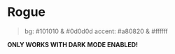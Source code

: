 # **Rogue**

> bg: #101010 & #0d0d0d
> accent: #a80820 & #ffffff

**ONLY WORKS WITH DARK MODE ENABLED!**

